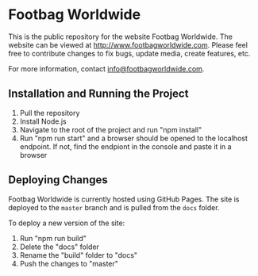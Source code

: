 # Footbag Worldwide

This is the public repository for the website Footbag Worldwide. The website can be viewed at http://www.footbagworldwide.com. Please feel free to contribute changes to fix bugs, update media, create features, etc.

For more information, contact info@footbagworldwide.com.

## Installation and Running the Project

<ol>
  <li>Pull the repository</li>
  <li>Install Node.js</li>
  <li>Navigate to the root of the project and run "npm install"</li>
  <li>Run "npm run start" and a browser should be opened to the localhost endpoint. If not, find the endpiont in the console and paste it in a browser</li>
</ol>

## Deploying Changes

Footbag Worldwide is currently hosted using GitHub Pages. The site is deployed to the `master` branch and is pulled from the `docs` folder.

To deploy a new version of the site:

<ol>
  <li>Run "npm run build"</li>
  <li>Delete the "docs" folder</li>
  <li>Rename the "build" folder to "docs"</li>
  <li>Push the changes to "master"</li>
</ol>
